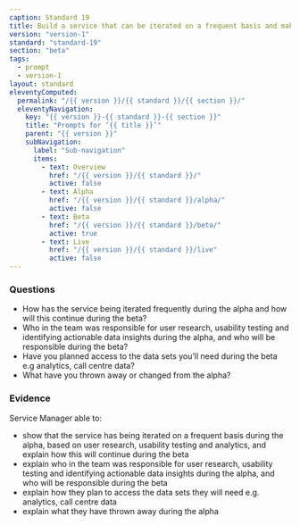 ```yaml
---
caption: Standard 19
title: Build a service that can be iterated on a frequent basis and make sure resources are in place to do so.
version: "version-1"
standard: "standard-19"
section: "beta"
tags:
  - prompt
  - version-1
layout: standard
eleventyComputed:
  permalink: "/{{ version }}/{{ standard }}/{{ section }}/"
  eleventyNavigation:
    key: "{{ version }}-{{ standard }}-{{ section }}"
    title: "Prompts for ‘{{ title }}’"
    parent: "{{ version }}"
    subNavigation:
      label: "Sub-navigation"
      items:
        - text: Overview
          href: "/{{ version }}/{{ standard }}/"
          active: false
        - text: Alpha
          href: "/{{ version }}/{{ standard }}/alpha/"
          active: false
        - text: Beta
          href: "/{{ version }}/{{ standard }}/beta/"
          active: true
        - text: Live
          href: "/{{ version }}/{{ standard }}/live"
          active: false
---
```


### Questions

- How has the service being iterated frequently during the alpha and how will this continue during the beta?
- Who in the team was responsible for user research, usability testing and identifying actionable data insights during the alpha, and who will be responsible during the beta?
- Have you planned access to the data sets you’ll need during the beta e.g analytics, call centre data?
- What have you thrown away or changed from the alpha?

### Evidence

Service Manager able to:

- show that the service has being iterated on a frequent basis during the alpha, based on user research, usability testing and analytics, and explain how this will continue during the beta
- explain who in the team was responsible for user research, usability testing and identifying actionable data insights during the alpha, and who will be responsible during the beta
- explain how they plan to access the data sets they will need e.g. analytics, call centre data
- explain what they have thrown away during the alpha

